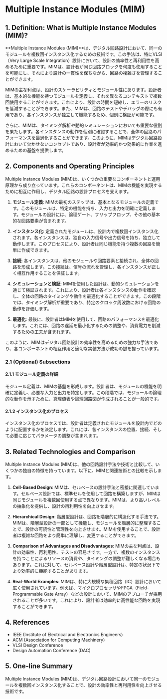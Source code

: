# Multiple Instance Modules (MIM)

## 1. Definition: What is **Multiple Instance Modules (MIM)**?
**Multiple Instance Modules (MIM)**は、デジタル回路設計において、同一のモジュールを複数回インスタンス化するための技術です。この手法は、特にVLSI（Very Large Scale Integration）設計において、設計の効率性と再利用性を高めるために重要です。MIMは、設計者が同じ回路ブロックを何度も使用することを可能にし、それにより設計の一貫性を保ちながら、回路の複雑さを管理することができます。

MIMの主な利点は、設計のスケーラビリティとモジュール性にあります。設計者は、基本的な機能を持つモジュールを定義し、それを異なるコンテキストで複数回使用することができます。これにより、設計の時間を短縮し、エラーのリスクを低減することができます。また、MIMは、回路のテストやデバッグの際にも有用であり、各インスタンスが独立して機能するため、個別に検証が可能です。

さらに、MIMは、タイミング解析や動的シミュレーションにおいても重要な役割を果たします。各インスタンスの動作を個別に確認することで、全体の回路のパフォーマンスを最適化することができます。このように、MIMはデジタル回路設計において欠かせないコンセプトであり、設計者が効率的かつ効果的に作業を進めるための基盤を提供します。

## 2. Components and Operating Principles
Multiple Instance Modules (MIM)は、いくつかの重要なコンポーネントと運用原理から成り立っています。これらのコンポーネントは、MIMの機能を実現するために相互に作用し、デジタル回路の設計プロセスを支えます。

1. **モジュール定義**: MIMの最初のステップは、基本となるモジュールの定義です。このモジュールは、特定の機能を持ち、入力と出力を明確に定義します。モジュールの設計には、論理ゲート、フリップフロップ、その他の基本的な回路要素が含まれます。

2. **インスタンス化**: 定義されたモジュールは、設計内で複数回インスタンス化されます。各インスタンスは、独自の入力信号や出力信号を持ち、独立して動作します。このプロセスにより、設計者は同じ機能を持つ複数の回路を簡単に作成できます。

3. **接続**: 各インスタンスは、他のモジュールや回路要素と接続され、全体の回路を形成します。この接続は、信号の流れを管理し、各インスタンスが正しく相互作用することを保証します。

4. **シミュレーションと検証**: MIMを使用した設計は、動的シミュレーションを通じて検証されます。これにより、設計者は各インスタンスの動作を確認し、全体の回路のタイミングや動作を最適化することができます。この段階では、タイミング解析が重要であり、特定のクロック周波数における回路の動作を評価します。

5. **最適化**: 最後に、設計者はMIMを使用して、回路のパフォーマンスを最適化します。これには、回路の遅延を最小化するための調整や、消費電力を削減するための工夫が含まれます。

このように、MIMはデジタル回路設計の効率性を高めるための強力な手法であり、各コンポーネントの相互作用と適切な実装方法が成功の鍵を握っています。

### 2.1 (Optional) Subsections
#### 2.1.1 モジュール定義の詳細
モジュール定義は、MIMの基盤を形成します。設計者は、モジュールの機能を明確に定義し、必要な入力と出力を特定します。この段階では、モジュールの論理的な動作を示すために、真理値表や論理回路図が作成されることが一般的です。

#### 2.1.2 インスタンス化のプロセス
インスタンス化のプロセスでは、設計者は定義されたモジュールを設計内でどのように配置するかを決定します。これには、各インスタンスの位置、接続、そして必要に応じてパラメータの調整が含まれます。

## 3. Related Technologies and Comparison
Multiple Instance Modules (MIM)は、他の回路設計手法や技術と比較して、いくつかの独自の特徴を持っています。以下に、MIMと関連技術との比較を示します。

1. **Cell-Based Design**: MIMは、セルベースの設計手法と密接に関連しています。セルベース設計では、標準セルを使用して回路を構築しますが、MIMは同じモジュールを複数回使用する点で異なります。MIMは、より高いレベルの抽象化を提供し、設計の再利用性を向上させます。

2. **Hierarchical Design**: 階層型設計は、回路を階層的に構造化する手法です。MIMは、階層型設計の一部として機能し、モジュールを階層的に整理することで、設計の可読性と管理性を向上させます。MIMを使用することで、設計者は複雑な回路をより簡単に理解し、変更することができます。

3. **Comparison of Advantages and Disadvantages**: MIMの主な利点は、設計の効率性、再利用性、テストの容易さです。一方で、複数のインスタンスを持つことによるリソースの消費や、タイミングの調整が難しくなる場合もあります。これに対して、セルベース設計や階層型設計は、特定の状況下でより効率的に機能することがあります。

4. **Real-World Examples**: MIMは、特に大規模な集積回路（IC）設計において広く使用されています。例えば、マイクロプロセッサやFPGA（Field-Programmable Gate Array）などの設計において、MIMのアプローチが採用されることが多いです。これにより、設計者は効率的に高性能な回路を実現することができます。

## 4. References
- IEEE (Institute of Electrical and Electronics Engineers)
- ACM (Association for Computing Machinery)
- VLSI Design Conference
- Design Automation Conference (DAC)

## 5. One-line Summary
Multiple Instance Modules (MIM)は、デジタル回路設計において同一のモジュールを複数回インスタンス化することで、設計の効率性と再利用性を向上させる技術です。